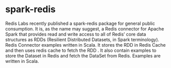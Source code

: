 # spark-redis
Redis Labs recently published a spark-redis package for general public consumption. It is, as the name may suggest, a Redis connector for Apache Spark that provides read and write access to all of Redis’ core data structures as RDDs (Resilient Distributed Datasets, in Spark terminology).
Redis Connector examples written in Scala. It stores the RDD in Redis Cache and then uses redis cache to fetch the RDD . It also contain examples to store the Dataset in Redis and fetch the DataSet from Redis. Examples are written in Scala. 
 
